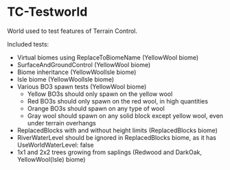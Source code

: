 TC-Testworld
============

World used to test features of Terrain Control.

Included tests:

* Virtual biomes using ReplaceToBiomeName (YellowWool biome)
* SurfaceAndGroundControl (YellowWool biome)
* Biome inheritance (YellowWoolIsle biome)
* Isle biome (YellowWoolIsle biome)
* Various BO3 spawn tests (YellowWool biome)
    * Yellow BO3s should only spawn on the yellow wool
    * Red BO3s should only spawn on the red wool, in high quantities
    * Orange BO3s should spawn on any type of wool
    * Gray wool should spawn on any solid block except yellow wool, even under terrain overhangs
* ReplacedBlocks with and without height limits (ReplacedBlocks biome)
* RiverWaterLevel should be ignored in ReplacedBlocks biome, as it has UseWorldWaterLevel: false
* 1x1 and 2x2 trees growing from saplings (Redwood and DarkOak, YellowWool(Isle) biome)
